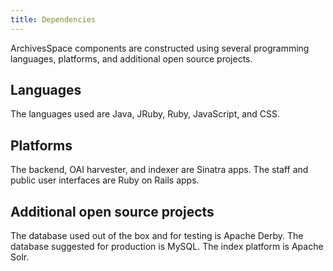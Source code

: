 ```yaml
---
title: Dependencies
---
```


ArchivesSpace components are constructed using several programming languages, platforms, and additional open source projects.

## Languages

The languages used are Java, JRuby, Ruby, JavaScript, and CSS.

## Platforms

The backend, OAI harvester, and indexer are Sinatra apps. The staff and public user interfaces are Ruby on Rails apps.

## Additional open source projects

The database used out of the box and for testing is Apache Derby. The database suggested for production is MySQL. The index platform is Apache Solr.
